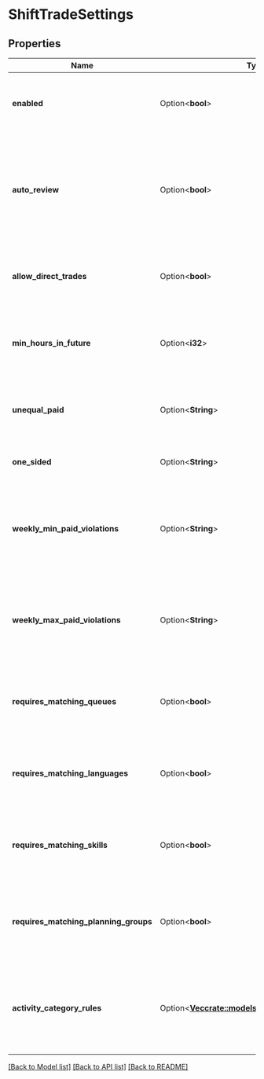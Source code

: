 # ShiftTradeSettings

## Properties

Name | Type | Description | Notes
------------ | ------------- | ------------- | -------------
**enabled** | Option<**bool**> | Whether shift trading is enabled for this management unit | [optional]
**auto_review** | Option<**bool**> | Whether automatic shift trade review is enabled according to the rules defined in for this management unit | [optional]
**allow_direct_trades** | Option<**bool**> | Whether direct shift trades between agents are allowed | [optional]
**min_hours_in_future** | Option<**i32**> | The minimum number of hours in the future shift trades are allowed | [optional]
**unequal_paid** | Option<**String**> | How to handle shift trades which involve unequal paid times | [optional]
**one_sided** | Option<**String**> | How to handle one-sided shift trades | [optional]
**weekly_min_paid_violations** | Option<**String**> | How to handle shift trades which result in violations of weekly minimum paid time constraint | [optional]
**weekly_max_paid_violations** | Option<**String**> | How to handle shift trades which result in violations of weekly maximum paid time constraint | [optional]
**requires_matching_queues** | Option<**bool**> | Whether to constrain shift trades to agents with matching queues | [optional]
**requires_matching_languages** | Option<**bool**> | Whether to constrain shift trades to agents with matching languages | [optional]
**requires_matching_skills** | Option<**bool**> | Whether to constrain shift trades to agents with matching skills | [optional]
**requires_matching_planning_groups** | Option<**bool**> | Whether to constrain shift trades to agents with matching planning groups | [optional]
**activity_category_rules** | Option<[**Vec<crate::models::ShiftTradeActivityRule>**](ShiftTradeActivityRule.md)> | Rules that specify what to do with activity categories that are part of a shift defined in a trade | [optional]

[[Back to Model list]](../README.md#documentation-for-models) [[Back to API list]](../README.md#documentation-for-api-endpoints) [[Back to README]](../README.md)


